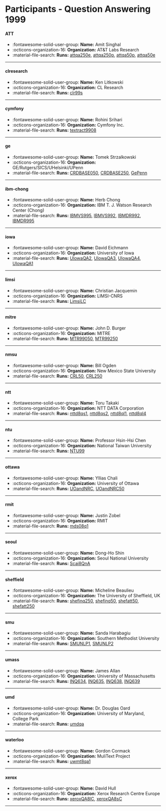 # Participants - Question Answering 1999 

#### ATT
 - :fontawesome-solid-user-group: **Name:** Amit Singhal
 - :octicons-organization-16: **Organization:** AT&T Labs Research
 - :material-file-search: **Runs:** [attqa250e](./runs.md#attqa250e), [attqa250p](./runs.md#attqa250p), [attqa50p](./runs.md#attqa50p), [attqa50e](./runs.md#attqa50e) 

---
#### clresearch
 - :fontawesome-solid-user-group: **Name:** Ken Litkowski
 - :octicons-organization-16: **Organization:** CL Research
 - :material-file-search: **Runs:** [clr99s](./runs.md#clr99s) 

---
#### cymfony
 - :fontawesome-solid-user-group: **Name:** Rohini Srihari
 - :octicons-organization-16: **Organization:** Cymfony Inc.
 - :material-file-search: **Runs:** [textract9908](./runs.md#textract9908) 

---
#### ge
 - :fontawesome-solid-user-group: **Name:** Tomek Strzalkowski
 - :octicons-organization-16: **Organization:** GE/Rutgers/SICS/UHelsinki/UPenn
 - :material-file-search: **Runs:** [CRDBASE050](./runs.md#crdbase050), [CRDBASE250](./runs.md#crdbase250), [GePenn](./runs.md#gepenn) 

---
#### ibm-chong
 - :fontawesome-solid-user-group: **Name:** Herb Chong
 - :octicons-organization-16: **Organization:** IBM T. J. Watson Research Center (Chong)
 - :material-file-search: **Runs:** [IBMVS995](./runs.md#ibmvs995), [IBMVS992](./runs.md#ibmvs992), [IBMDR992](./runs.md#ibmdr992), [IBMDR995](./runs.md#ibmdr995) 

---
#### iowa
 - :fontawesome-solid-user-group: **Name:** David Eichmann
 - :octicons-organization-16: **Organization:** University of Iowa
 - :material-file-search: **Runs:** [UIowaQA2](./runs.md#uiowaqa2), [UIowaQA3](./runs.md#uiowaqa3), [UIowaQA4](./runs.md#uiowaqa4), [UIowaQA1](./runs.md#uiowaqa1) 

---
#### limsi
 - :fontawesome-solid-user-group: **Name:** Christian Jacquemin
 - :octicons-organization-16: **Organization:** LIMSI-CNRS
 - :material-file-search: **Runs:** [LimsiLC](./runs.md#limsilc) 

---
#### mitre
 - :fontawesome-solid-user-group: **Name:** John D. Burger
 - :octicons-organization-16: **Organization:** MITRE
 - :material-file-search: **Runs:** [MTR99050](./runs.md#mtr99050), [MTR99250](./runs.md#mtr99250) 

---
#### nmsu
 - :fontawesome-solid-user-group: **Name:** Bill Ogden
 - :octicons-organization-16: **Organization:** New Mexico State University
 - :material-file-search: **Runs:** [CRL50](./runs.md#crl50), [CRL250](./runs.md#crl250) 

---
#### ntt
 - :fontawesome-solid-user-group: **Name:** Toru Takaki
 - :octicons-organization-16: **Organization:** NTT DATA Corporation
 - :material-file-search: **Runs:** [nttd8qs1](./runs.md#nttd8qs1), [nttd8qs2](./runs.md#nttd8qs2), [nttd8ql1](./runs.md#nttd8ql1), [nttd8ql4](./runs.md#nttd8ql4) 

---
#### ntu
 - :fontawesome-solid-user-group: **Name:** Professor Hsin-Hsi Chen
 - :octicons-organization-16: **Organization:** National Taiwan University
 - :material-file-search: **Runs:** [NTU99](./runs.md#ntu99) 

---
#### ottawa
 - :fontawesome-solid-user-group: **Name:** Yllias Chali
 - :octicons-organization-16: **Organization:** University of Ottawa
 - :material-file-search: **Runs:** [UOandNRC](./runs.md#uoandnrc), [UOandNRC50](./runs.md#uoandnrc50) 

---
#### rmit
 - :fontawesome-solid-user-group: **Name:** Justin Zobel
 - :octicons-organization-16: **Organization:** RMIT
 - :material-file-search: **Runs:** [mds08q1](./runs.md#mds08q1) 

---
#### seoul
 - :fontawesome-solid-user-group: **Name:** Dong-Ho Shin
 - :octicons-organization-16: **Organization:** Seoul National University
 - :material-file-search: **Runs:** [Scai8QnA](./runs.md#scai8qna) 

---
#### sheffield
 - :fontawesome-solid-user-group: **Name:** Micheline Beaulieu
 - :octicons-organization-16: **Organization:** The University of Sheffield, UK
 - :material-file-search: **Runs:** [shefinq250](./runs.md#shefinq250), [shefinq50](./runs.md#shefinq50), [shefatt50](./runs.md#shefatt50), [shefatt250](./runs.md#shefatt250) 

---
#### smu
 - :fontawesome-solid-user-group: **Name:** Sanda Harabagiu
 - :octicons-organization-16: **Organization:** Southern Methodist University
 - :material-file-search: **Runs:** [SMUNLP1](./runs.md#smunlp1), [SMUNLP2](./runs.md#smunlp2) 

---
#### umass
 - :fontawesome-solid-user-group: **Name:** James Allan
 - :octicons-organization-16: **Organization:** University of Massachusetts
 - :material-file-search: **Runs:** [INQ634](./runs.md#inq634), [INQ635](./runs.md#inq635), [INQ638](./runs.md#inq638), [INQ639](./runs.md#inq639) 

---
#### umd
 - :fontawesome-solid-user-group: **Name:** Dr. Douglas Oard
 - :octicons-organization-16: **Organization:** University of Maryland, College Park
 - :material-file-search: **Runs:** [umdqa](./runs.md#umdqa) 

---
#### waterloo
 - :fontawesome-solid-user-group: **Name:** Gordon Cormack
 - :octicons-organization-16: **Organization:** MuliText Project
 - :material-file-search: **Runs:** [uwmt8qa1](./runs.md#uwmt8qa1) 

---
#### xerox
 - :fontawesome-solid-user-group: **Name:** David Hull
 - :octicons-organization-16: **Organization:** Xerox Research Centre Europe
 - :material-file-search: **Runs:** [xeroxQA8lC](./runs.md#xeroxqa8lc), [xeroxQA8sC](./runs.md#xeroxqa8sc) 

---

